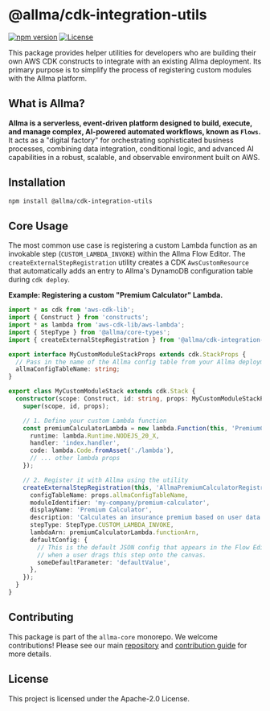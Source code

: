 # @allma/cdk-integration-utils

[![npm version](https://img.shields.io/npm/v/%40allma%2Fcdk-integration-utils)](https://www.npmjs.com/package/@allma/cdk-integration-utils)
[![License](https://img.shields.io/npm/l/%40allma%2Fcdk-integration-utils)](https://github.com/ALLMA-dev/allma-core/blob/main/LICENSE)

This package provides helper utilities for developers who are building their own AWS CDK constructs to integrate with an existing Allma deployment. Its primary purpose is to simplify the process of registering custom modules with the Allma platform.

## What is Allma?

**Allma is a serverless, event-driven platform designed to build, execute, and manage complex, AI-powered automated workflows, known as `Flows`.** It acts as a "digital factory" for orchestrating sophisticated business processes, combining data integration, conditional logic, and advanced AI capabilities in a robust, scalable, and observable environment built on AWS.

## Installation

```bash
npm install @allma/cdk-integration-utils
```

## Core Usage

The most common use case is registering a custom Lambda function as an invokable step (`CUSTOM_LAMBDA_INVOKE`) within the Allma Flow Editor. The `createExternalStepRegistration` utility creates a CDK `AwsCustomResource` that automatically adds an entry to Allma's DynamoDB configuration table during `cdk deploy`.

**Example: Registering a custom "Premium Calculator" Lambda.**

```typescript
import * as cdk from 'aws-cdk-lib';
import { Construct } from 'constructs';
import * as lambda from 'aws-cdk-lib/aws-lambda';
import { StepType } from '@allma/core-types';
import { createExternalStepRegistration } from '@allma/cdk-integration-utils';

export interface MyCustomModuleStackProps extends cdk.StackProps {
  // Pass in the name of the Allma config table from your Allma deployment
  allmaConfigTableName: string;
}

export class MyCustomModuleStack extends cdk.Stack {
  constructor(scope: Construct, id: string, props: MyCustomModuleStackProps) {
    super(scope, id, props);

    // 1. Define your custom Lambda function
    const premiumCalculatorLambda = new lambda.Function(this, 'PremiumCalculator', {
      runtime: lambda.Runtime.NODEJS_20_X,
      handler: 'index.handler',
      code: lambda.Code.fromAsset('./lambda'),
      // ... other lambda props
    });

    // 2. Register it with Allma using the utility
    createExternalStepRegistration(this, 'AllmaPremiumCalculatorRegistration', {
      configTableName: props.allmaConfigTableName,
      moduleIdentifier: 'my-company/premium-calculator',
      displayName: 'Premium Calculator',
      description: 'Calculates an insurance premium based on user data.',
      stepType: StepType.CUSTOM_LAMBDA_INVOKE,
      lambdaArn: premiumCalculatorLambda.functionArn,
      defaultConfig: {
        // This is the default JSON config that appears in the Flow Editor
        // when a user drags this step onto the canvas.
        someDefaultParameter: 'defaultValue',
      },
    });
  }
}
```

## Contributing

This package is part of the `allma-core` monorepo. We welcome contributions! Please see our main [repository](https://github.com/ALLMA-dev/allma-core) and [contribution guide](https://docs.allma.dev/docs/community/contribution-guide) for more details.

## License

This project is licensed under the Apache-2.0 License.